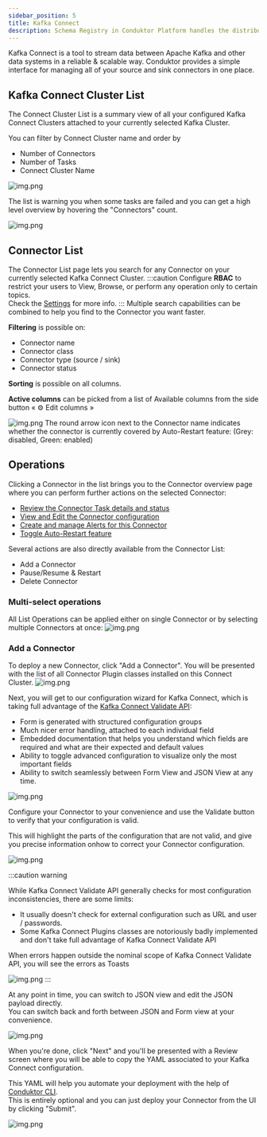 ```yaml
---
sidebar_position: 5
title: Kafka Connect
description: Schema Registry in Conduktor Platform handles the distribution and synchronization of schemas to the producer and consumer for Kafka.
---
```


Kafka Connect is a tool to stream data between Apache Kafka and other data systems in a reliable & scalable way. Conduktor provides a simple interface for managing all of your source and sink connectors in one place.

## Kafka Connect Cluster List

The Connect Cluster List is a summary view of all your configured Kafka Connect Clusters attached to your currently selected Kafka Cluster.

You can filter by Connect Cluster name and order by 
- Number of Connectors
- Number of Tasks
- Connect Cluster Name

![img.png](img/connect-cluster-list.png)

The list is warning you when some tasks are failed and you can get a high level overview by hovering the "Connectors" count.

![img.png](img/connect-cluster-tooltip.png)

## Connector List

The Connector List page lets you search for any Connector on your currently selected Kafka Connect Cluster.
:::caution
Configure **RBAC** to restrict your users to View, Browse, or perform any operation only to certain topics.  
Check the [Settings](https://docs.conduktor.io/platform/admin/rbac/) for more info.
:::
Multiple search capabilities can be combined to help you find to the Connector you want faster.

**Filtering** is possible on:

- Connector name
- Connector class
- Connector type (source / sink)
- Connector status

**Sorting** is possible on all columns.

**Active columns** can be picked from a list of Available columns from the side button « ⚙️ Edit columns »



![img.png](img/connector-list.png)
The round arrow icon next to the Connector name indicates whether the connector is currently covered by Auto-Restart feature: (Grey: disabled, Green: enabled)

## Operations

Clicking a Connector in the list brings you to the Connector overview page where you can perform further actions on the selected Connector:
- [Review the Connector Task details and status](connector-overview)
- [View and Edit the Connector configuration](connector-config)
- [Create and manage Alerts for this Connector](connector-alerts)
- [Toggle Auto-Restart feature](connector-autorestart)

Several actions are also directly available from the Connector List:
- Add a Connector
- Pause/Resume & Restart
- Delete Connector

### Multi-select operations
All List Operations can be applied either on single Connector or by selecting multiple Connectors at once:
![img.png](img/connector-list-multi-select.png)


### Add a Connector

To deploy a new Connector, click "Add a Connector". You will be presented with the list of all Connector Plugin classes installed on this Connect Cluster.
![img.png](img/connector-add-classes.png)

Next, you will get to our configuration wizard for Kafka Connect, which is taking full advantage of the [Kafka Connect Validate API](https://docs.confluent.io/platform/current/connect/references/restapi.html#put--connector-plugins-(string-name)-config-validate):

- Form is generated with structured configuration groups
- Much nicer error handling, attached to each individual field
- Embedded documentation that helps you understand which fields are required and what are their expected and default values
- Ability to toggle advanced configuration to visualize only the most important fields
- Ability to switch seamlessly between Form View and JSON View at any time. 

![img.png](img/connector-add-form-initial.png)

Configure your Connector to your convenience and use the Validate button to verify that your configuration is valid. 

This will highlight the parts of the configuration that are not valid, and give you precise information onhow to correct your Connector configuration.

![img.png](img/connector-add-form-invalid.png)

:::caution warning

While Kafka Connect Validate API generally checks for most configuration inconsistencies, there are some limits:
- It usually doesn't check for external configuration such as URL and user / passwords.
- Some Kafka Connect Plugins classes are notoriously badly implemented and don't take full advantage of Kafka Connect Validate API

When errors happen outside the nominal scope of Kafka Connect Validate API, you will see the errors as Toasts

![img.png](img/connector-add-invalid-toast.png)
:::

At any point in time, you can switch to JSON view and edit the JSON payload directly.  
You can switch back and forth between JSON and Form view at your convenience.

![img.png](img/connector-add-json.png)

When you're done, click "Next" and you'll be presented with a Review screen where you will be able to copy the YAML associated to your Kafka Connect configuration.

This YAML will help you automate your deployment with the help of [Conduktor CLI](/platform/reference/cli-reference/).  
This is entirely optional and you can just deploy your Connector from the UI by clicking "Submit".


![img.png](img/connector-add-review.png)

